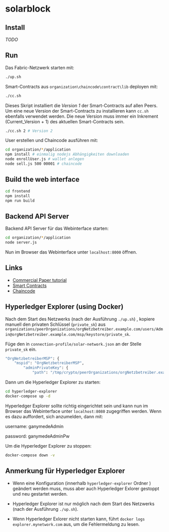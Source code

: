 # solarblock
## Install
*TODO*

## Run

Das Fabric-Netzwerk starten mit:

```bash
./up.sh
```

Smart-Contracts aus `organization\chaincode\contract\lib` deployen mit:

```bash
./cc.sh
```

Dieses Skript installiert die *Version 1* der Smart-Contracts auf allen Peers.
Um eine neue Version der Smart-Contracts zu installieren kann `cc.sh` ebenfalls verwendet werden.
Die neue Version muss immer ein Inkrement (Current_Version + 1)
des aktuellen Smart-Contracts sein.

```bash
./cc.sh 2 # Version 2
```


User erstellen und Chaincode ausführen mit:
```bash
cd organization/*/application
npm install # einmalig nodejs Abhängigkeiten downloaden
node enrollUser.js # wallet anlegen
node sell.js 500 00001 # chaincode
```

## Build the web interface
```bash
cd frontend
npm install
npm run build
```

## Backend API Server
Backend API Server für das Webinterface starten:
```bash
cd organization/*/application
node server.js
```

Nun im Browser das Webinterface unter `localhost:8000` öffnen.

## Links
* [Commercial Paper tutorial](https://hyperledger-fabric.readthedocs.io/en/latest/tutorial/commercial_energy.html#examine-the-commercial-energy-smart-contract)
* [Smart Contracts](chaincode/contract/lib)
* [Chaincode](chaincode/application)

## Hyperledger Explorer (using Docker)

Nach dem Start des Netzwerks (nach der Ausführung `./up.sh`) , kopiere manuell den privaten Schlüssel (`private_sk`) aus `organizations/peerOrganizations/orgNetzbetreiber.example.com/users/Admin@orgNetzbetreiber.example.com/msp/keystore/private_sk`. 

Füge den in `connection-profile/solar-network.json` an der Stelle `private_sk` ein.
```bash
"OrgNetzbetreiberMSP": {
	"mspid": "OrgNetzbetreiberMSP",
		"adminPrivateKey": {
			"path": "/tmp/crypto/peerOrganizations/orgNetzbetreiber.example.com/users/Admin@orgNetzbetreiber.example.com/msp/keystore/private_sk"
```
Dann um die Hyperledger Explorer zu starten:
```bash
cd hyperledger-explorer
docker-compose up -d
```
Hyperledger Explorer  sollte richtig eingerichtet sein und kann nun im Browser das Webinterface unter `localhost:8080` zugegriffen werden.
Wenn es dazu auffordert, sich anzumelden, dann mit:

username: ganymedeAdmin

password: ganymedeAdminPw

Um die Hyperledger Explorer zu stoppen:
```bash
docker-compose down -v
```
## Anmerkung für Hyperledger Explorer

* Wenn eine Konfiguration (innerhalb `hyperledger-explorer` Ordner ) geändert werden muss, muss aber auch Hyperledger Exlorer gestoppt und neu gestartet werden.

* Hyperledger Explorer ist nur möglich nach dem Start des Netzwerks (nach der Ausführung `./up.sh`).

* Wenn Hyperledger Exlorer nicht starten kann, führt 
`docker logs explorer.mynetwork.com` aus, um die Fehlermeldung zu lesen.